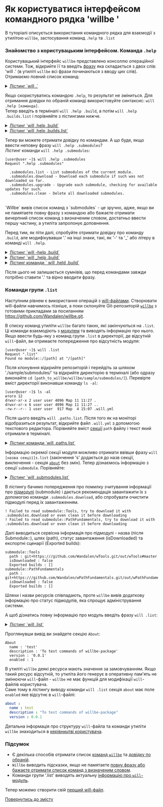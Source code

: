 # Як користуватися інтерфейсом командного рядка 'willbe ' 

В туторіалі описується використання командного рядка для взаємодії з утилітою `willbe`, застосування команд `.help` та `.list`  

### <a name="ui-intro"></a> Знайомство з користувацьким інтерфейсом. Команда `.help`
Користувацький інтерфейс `willbe` представлено консоллю операційної системи. Тож, відкрийте її та введіть [фразу](Concepts.md#phrase) яка складається з двох слів:  'will .'  (в утиліті `willbe` всі фрази починаються з вводу цих слів).  
Отримаємо повний список команд:  

<details>
  <summary><u>Лістинг `will .`</u></summary>

```
[user@user ~]$ will .  
Request "."  
Ambiguity  
  .help - Get help.   
  .set - Command set.
  .list - List information about the current module.
  .paths.list - List paths of the current module.
  .submodules.list - List submodules of the current module.
  .reflectors.list - List avaialable reflectors.
  .steps.list - List avaialable steps.
  .builds.list - List avaialable builds.
  .exports.list - List avaialable exports.
  .about.list - List descriptive information about the module.
  .execution.list - List execution scenarios.
  .submodules.download - Download each submodule if such was not downloaded so far.
  .submodules.upgrade - Upgrade each submodule, checking for available updates for such.
  .submodules.clean - Delete all downloaded submodules.
  .clean - Clean current module. Delete genrated artifacts, temp files and downloaded submodules.
  .clean.what - Find out which files will be deleted by clean command.
  .build - Build current module with spesified criterion.
  .export - Export selected the module with spesified criterion. Save output to output file and archive.
  .with - Use "with" to select a module.
  .each - Use "each" to iterate each module in a directory.

```

</details>

<a name=".help-command"></a> Якщо скористуватись командою `.help`, то результат не зміниться. Для отримання довідки по обраній команді використовуйте синтаксис: `will .help [команда]`.    
Тепер введіть в терміналі `will .help .build`, а потім `will .help .builds.list` і порівняйте з лістингами нижче.  
<details>
  <summary><u>Лістинг `will .help .build`</u></summary>

```
[user@user ~]$ will .help .build
Request ".help .build"

  .build - Build current module with spesified criterion.

```

</details>

<details>
  <summary><u>Лістинг `will .help .builds.list`</u></summary>

```
[user@user ~]$ will .help .builds.list
Request ".help .builds.list"

  .builds.list - List avaialable builds.

```

</details>

<a name="help-completion"></a> Тепер ви можете отримати довідку по командам. А що буде, якщо ввести неповну фразу `will .help .submodules`?  
Лістинг команди `will .help .submodules`:

```
[user@user ~]$ will .help .submodules
Request ".help .submodules"

  .submodules.list - List submodules of the current module.
  .submodules.download - Download each submodule if such was not downloaded so far.
  .submodules.upgrade - Upgrade each submodule, checking for available updates for such.
  .submodules.clean - Delete all downloaded submodules.

```

</br>
`Willbe` вивів список команд з `submodules` - це зручно, адже, якщо ви не памятаете повну фразу з командою або бажаєте отримати вичерпний список команд з визначеним словом, достатньо ввести першу частину, а утиліта запропонує доповнення.

Перед тим, як піти далі, спробуйте отримати довідку про команду `.build`, але модифікувавши '.' на інші знаки, такі, як '-' та '\_' або літеру в команді `will .help`.
<details>
  <summary><u>Лістинг `will -help .build`</u></summary>

```
[user@user ~]$ will -help .build
Illformed request "-help .build"

  .help - Get help.
  .set - Command set.
  .list - List information about the current module.
  .paths.list - List paths of the current module.
  .submodules.list - List submodules of the current module.
  .reflectors.list - List avaialable reflectors.
  .steps.list - List avaialable steps.
  .builds.list - List avaialable builds.
  .exports.list - List avaialable exports.
  .about.list - List descriptive information about the module.
  .execution.list - List execution scenarios.
  .submodules.download - Download each submodule if such was not downloaded so far.
  .submodules.upgrade - Upgrade each submodule, checking for available updates for such.
  .submodules.clean - Delete all downloaded submodules.
  .clean - Clean current module. Delete genrated artifacts, temp files and downloaded submodules.
  .clean.what - Find out which files will be deleted by clean command.
  .build - Build current module with spesified criterion.
  .export - Export selected the module with spesified criterion. Save output to output file and archive.
  .with - Use "with" to select a module.
  .each - Use "each" to iterate each module in a directory.

```

</details>

<details>
<summary><u>Лістинг `will _help .build`</u></summary>

```
[user@user ~]$ will -help .build
Illformed request "-help .build"

.help - Get help.
.set - Command set.
.list - List information about the current module.
.paths.list - List paths of the current module.
.submodules.list - List submodules of the current module.
.reflectors.list - List avaialable reflectors.
.steps.list - List avaialable steps.
.builds.list - List avaialable builds.
.exports.list - List avaialable exports.
.about.list - List descriptive information about the module.
.execution.list - List execution scenarios.
.submodules.download - Download each submodule if such was not downloaded so far.
.submodules.upgrade - Upgrade each submodule, checking for available updates for such.
.submodules.clean - Delete all downloaded submodules.
.clean - Clean current module. Delete genrated artifacts, temp files and downloaded submodules.
.clean.what - Find out which files will be deleted by clean command.
.build - Build current module with spesified criterion.
.export - Export selected the module with spesified criterion. Save output to output file and archive.
.with - Use "with" to select a module.
.each - Use "each" to iterate each module in a directory.

```

</details>

<details>
  <summary><u>Лістинг команди ` will .held .build`</u></summary>

```
[user@user ~]$ will .held .build
Request ".held .build"
------------------------------- unhandled errorr ------------------------------->

 * Application
Current path : /[path]
Exec path : /usr/bin/node /usr/lib/node_modules/willbe/proto/dwtools/atop/will/MainTop.s .held .build

Unknown subject ".held"
Try subject ".help"   
------------------------------- unhandled errorr -------------------------------<

```

</details>

Після цього не залишається сумнівів, що перед командами завжди потрібно ставити '.' та вірно вводити фразу.  

### <a name="list-commands"></a>  Команди групи `.list`
Наступним рівнем є використання операцій з [will-файлами](Concepts.urk.md#will-file). Створювати will-файли навчимось пізніше, а поки склонуйте Git-репозиторій [`willbe`](https://github.com/Wandalen/willbe) з готовими прикладами за посиланням <https://github.com/Wandalen/willbe.git>.  

В списку команд утиліти `willbe` багато таких, які закінчуються на `.list`. Ці команди взаємодіють з [модулем](Concepts.urk.md#module) та виводять інформацію про нього. Якщо ввести будь-яку з команд групи `.list` в директорії, де відсутній `will`-файл, ви отримаєте попередження про відсутність модуля:

```
[user@user ~]$ will .list
Request ".list"
Found no module::/[path] at "/[path]"

```

Після клонувння відкрийте репозиторій і перейдіть за шляхом './sample/submodules/' та відкрийте директорію в терміналі (або одразу виконайте `cd [path_to_willbe/willbe/sample/submodules/]`). Перевірте вміст директорії виконавши команду `ls -al`:
```
[user@user ~]$ ls -al
итого 12
drwxr-xr-x 2 user user 4096 Мар 11 11:27 .
drwxr-xr-x 6 user user 4096 Мар 11 11:27 ..
-rw-r--r-- 1 user user  917 Мар  4 15:07 .will.yml

```

Після цього введіть `will .paths.list`.
Після того як на моніторі відобразиться результат, відкрийте файл `.will.yml` з допомогою текстового редактора. Порівняйте вміст [секції](Concepts.urk.md#will-file-section) `path` файлу і текст який отримали в терміналі.  

<details>
  <summary><u>Лістинг команди `will .paths.list`</u></summary>

```
[user@user ~]$ will .paths.list
Request ".paths.list"
  . Read : /path_to_file/.will.yml
 . Read 1 will-files in 0.080s
...
Paths
  proto : './proto'
  in : '.'
  out : 'out'
  out.debug : 'out/debug'

```

<p>Секція `path`</p>

```yaml
path :

  proto : './proto'
  in : '.'
  out : 'out'
  out.debug : 'out/debug'

```

</details>

Інформацію окремої секції модуля можливо отримати ввівши фразу `will [назва секції]s.list` (закінчення 's' додається до назв секції, виключення - секція [`about`](WillFileStructure.md#about) без змін).
Тепер дізнаємось інформацію з секції `submodule`. Порівняйте:
<details>
  <summary><u>Лістинг `will .submodules.list`</u></summary>

```
[user@user ~]$ will .submodules.list
Request ".submodules.list"
   . Read : /path_to_file/submodules/.will.yml
 . Read 1 will-files in 0.084s
 ! Failed to read submodule::Tools, try to download it with .submodules.download or even clean it before downloading
 ! Failed to read submodule::PathFundamentals, try to download it with .submodules.download or even clean it before downloading
submodule::Tools
  path : git+https:///github.com/Wandalen/wTools.git/out/wTools#master
  isDownloaded : false
  Exported builds : []
submodule::PathFundamentals
  path : git+https:///github.com/Wandalen/wPathFundamentals.git/out/wPathFundamentals#master
  isDownloaded : false
  Exported builds : []

```

<p>Секція `submodule`</p>

```yaml
submodule :

  Tools : git+https:///github.com/Wandalen/wTools.git/out/wTools#master
  PathFundamentals : git+https:///github.com/Wandalen/wPathFundamentals.git/out/wPathFundamentals#master

```

</details>

В лістингу бачимо попередження про помилку зчитування інформації про [підмодулі](Concepts.urk.md#submodule) (submodule) і дається рекомендація завантажити їх з допомогою команди `.submodules.download`,  або спробувати очистити підмодулі перед їх завантаженням. 

```
! Failed to read submodule::Tools, try to download it with .submodules.download or even clean it before downloading
! Failed to read submodule::PathFundamentals, try to download it with .submodules.download or even clean it before downloading

```

Далі виводиться сервісна інформація про підмодулі - назва (після Submodule::), шлях (path), статус завантаження (isDownloaded) та експортні сценарії (Exported builds):

```
submodule::Tools
  path : git+https:///github.com/Wandalen/wTools.git/out/wTools#master
  isDownloaded : false
  Exported builds : []
submodule::PathFundamentals
  path : git+https:///github.com/Wandalen/wPathFundamentals.git/out/wPathFundamentals#master
  isDownloaded : false
  Exported builds : []

```

Шляхи і назви ресурсів співпадають, проте `willbe` вивів додаткову інформацію про статус підмодулів, яка спрощує адміністрування системи.

А щоб дізнатись повну інформацію про модуль введіть фразу `will .list`:
<details>
  <summary><u>Лістинг `will .list`</u></summary>

```
[user@user ~]$ will .List
 . Read : /path_to_file/submodules/.will.yml
 . Read 1 will-files in 0.068s
 ! Failed to read submodule::Tools, try to download it with .submodules.download or even clean it before downloading
 ! Failed to read submodule::PathFundamentals, try to download it with .submodules.download or even clean it before downloading
About
  name : 'test' 
  description : 'To test commands of willbe-package' 
  version : '0.0.1' 
  enabled : 1

Paths
  proto : './proto'
  in : '.'
  out : 'out'
  out.debug : 'out/debug'

submodule::Tools
  path : git+https:///github.com/Wandalen/wTools.git/out/wTools#master
  isDownloaded : false
  Exported builds : []
submodule::PathFundamentals
  path : git+https:///github.com/Wandalen/wPathFundamentals.git/out/wPathFundamentals#master
  isDownloaded : false
  Exported builds : []
reflector::reflect.submodules
  dst :
    basePath : '.'
    prefixPath : 'path::out.debug'
  criterion :
    debug : 1
  inherit :
    'submodule::*/exported::*=1/reflector::exportedFiles*=1'

step::reflect.submodules
  opts :
    reflector : reflector::reflect.submodules*=1
  inherit :
    predefined.reflect

step::delete.out.debug
  opts :
    filePath : path::out.debug
  inherit :
    predefined.delete

build::debug
  criterion :
    default : 1
  steps :
    submodules.download
    delete.out.debug
    reflect.submodules

```

</details>

Проглянувши вивід ви знайдете секцію `About`:

```
About
  name : 'test' 
  description : 'To test commands of willbe-package' 
  version : '0.0.1' 
  enabled : 1

```

В утиліті `willbe` деякі ресурси мають значення за замовчуванням. Якщо такий ресурс відсутній, то утиліта його генерує в оперативну пам'ять не змінюючи `will`-файл - `willbe` не має функцій для модифікації `will`-файлів користувача.  
Саме тому в лістингу виводу команди `will .list` секція `about` має поле `enabled` яке відсутнє в `will`-файлі:

```yaml
about :
  name : test
  description : "To test commands of willbe-package"
  version : 0.0.1

```

Детальна інформація про структуру `will`-файла та команди утиліти `willbe` знаходиться в [керівництві користувача](../Manuals/Topics.md).  

### <a name="conclusion"></a> Підсумок

- Є декілька способів отримати список [команд `willbe`](ui-intro) та [довідку по обраній](#.help-command).  
- `Willbe` виводить підсказки, якщо не памятаете [повну фразу або бажаєте отримати список команд з визначеним словом](#help-completion).  
- Команди групи '.list' виводять актуальну [інформацію про `will`-модуль](#list-commands).  

Тепер можемо створити свій [перший will-файл](FirstWillFile.md).

[Повернутись до змісту](../README.md#tutorials)
